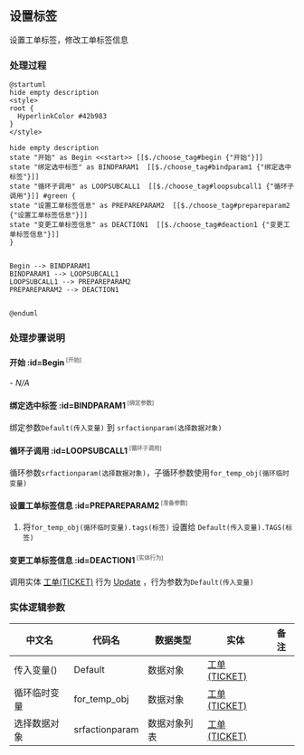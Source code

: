 ## 设置标签 <!-- {docsify-ignore-all} -->

   设置工单标签，修改工单标签信息

### 处理过程

```plantuml
@startuml
hide empty description
<style>
root {
  HyperlinkColor #42b983
}
</style>

hide empty description
state "开始" as Begin <<start>> [[$./choose_tag#begin {"开始"}]]
state "绑定选中标签" as BINDPARAM1  [[$./choose_tag#bindparam1 {"绑定选中标签"}]]
state "循环子调用" as LOOPSUBCALL1  [[$./choose_tag#loopsubcall1 {"循环子调用"}]] #green {
state "设置工单标签信息" as PREPAREPARAM2  [[$./choose_tag#prepareparam2 {"设置工单标签信息"}]]
state "变更工单标签信息" as DEACTION1  [[$./choose_tag#deaction1 {"变更工单标签信息"}]]
}


Begin --> BINDPARAM1
BINDPARAM1 --> LOOPSUBCALL1
LOOPSUBCALL1 --> PREPAREPARAM2
PREPAREPARAM2 --> DEACTION1


@enduml
```


### 处理步骤说明

#### 开始 :id=Begin<sup class="footnote-symbol"> <font color=gray size=1>[开始]</font></sup>



*- N/A*
#### 绑定选中标签 :id=BINDPARAM1<sup class="footnote-symbol"> <font color=gray size=1>[绑定参数]</font></sup>



绑定参数`Default(传入变量)` 到 `srfactionparam(选择数据对象)`
#### 循环子调用 :id=LOOPSUBCALL1<sup class="footnote-symbol"> <font color=gray size=1>[循环子调用]</font></sup>



循环参数`srfactionparam(选择数据对象)`，子循环参数使用`for_temp_obj(循环临时变量)`
#### 设置工单标签信息 :id=PREPAREPARAM2<sup class="footnote-symbol"> <font color=gray size=1>[准备参数]</font></sup>



1. 将`for_temp_obj(循环临时变量).tags(标签)` 设置给  `Default(传入变量).TAGS(标签)`

#### 变更工单标签信息 :id=DEACTION1<sup class="footnote-symbol"> <font color=gray size=1>[实体行为]</font></sup>



调用实体 [工单(TICKET)](module/ProdMgmt/ticket.md) 行为 [Update](module/ProdMgmt/ticket#行为) ，行为参数为`Default(传入变量)`



### 实体逻辑参数

|    中文名   |    代码名    |  数据类型    |  实体   |备注 |
| --------| --------| -------- | -------- | --------   |
|传入变量(<i class="fa fa-check"/></i>)|Default|数据对象|[工单(TICKET)](module/ProdMgmt/ticket.md)||
|循环临时变量|for_temp_obj|数据对象|[工单(TICKET)](module/ProdMgmt/ticket.md)||
|选择数据对象|srfactionparam|数据对象列表|[工单(TICKET)](module/ProdMgmt/ticket.md)||
